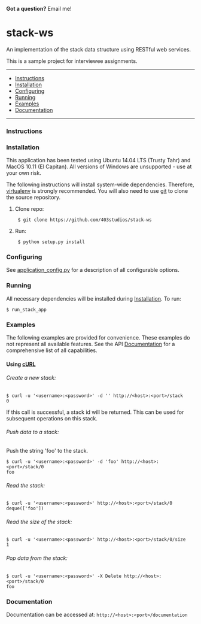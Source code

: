 **Got a question?** Email me!

# stack-ws

An implementation of the stack data structure using RESTful web services.

This is a sample project for interviewee assignments.

---
  - [Instructions](#instructions)
  - [Installation](#installation)
  - [Configuring](#configuring)
  - [Running](#running)
  - [Examples](#examples)
  - [Documentation](#documentation)

---
### Instructions

### Installation
This application has been tested using Ubuntu 14.04 LTS (Trusty Tahr) and MacOS 10.11 (El Capitan). All versions of Windows are unsupported - use at your own risk.

The following instructions will install system-wide dependencies. Therefore, [virtualenv](https://pypi.python.org/pypi/virtualenv) is strongly recommended. You will also need to use [git](https://git-scm.com) to clone the source repository.
    
1. Clone repo:

        $ git clone https://github.com/403studios/stack-ws
2. Run:

        $ python setup.py install

### Configuring
See [application_config.py](https://github.com/403studios/stack-ws/blob/master/src/stackapi/application_config.py) for a description of all configurable options.

### Running
All necessary dependencies will be installed during [Installation](#installation). To run:

    $ run_stack_app

### Examples
The following examples are provided for convenience. These examples do not represent all available features. See the API [Documentation](#documentation) for a comprehensive list of all capabilities.

#### Using [cURL](http://curl.haxx.se)
###### Create a new stack:

    $ curl -u '<username>:<password>' -d '' http://<host>:<port>/stack
    0

If this call is successful, a stack id will be returned. This can be used for subsequent operations on this stack.

###### Push data to a stack:
Push the string 'foo' to the stack.

    $ curl -u '<username>:<password>' -d 'foo' http://<host>:<port>/stack/0
    foo

###### Read the stack:

    $ curl -u '<username>:<password>' http://<host>:<port>/stack/0
    deque(['foo'])

###### Read the size of the stack:

    $ curl -u '<username>:<password>' http://<host>:<port>/stack/0/size
    1

###### Pop data from the stack:

    $ curl -u '<username>:<password>' -X Delete http://<host>:<port>/stack/0
    foo

### Documentation
Documentation can be accessed at: `http://<host>:<port>/documentation`
